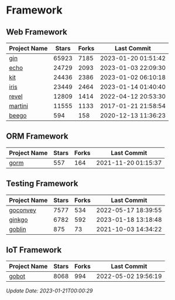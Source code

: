 # Framework

## Web Framework
| Project Name | Stars | Forks | Last Commit |
| ------------ | ----- | ----- | ----------- |
| [gin](https://github.com/gin-gonic/gin) | 65923 | 7185 | 2023-01-20 01:51:42 |
| [echo](https://github.com/labstack/echo) | 24729 | 2093 | 2023-01-03 22:09:30 |
| [kit](https://github.com/go-kit/kit) | 24436 | 2386 | 2023-01-02 06:10:18 |
| [iris](https://github.com/kataras/iris) | 23449 | 2464 | 2023-01-14 01:40:40 |
| [revel](https://github.com/revel/revel) | 12809 | 1414 | 2022-04-12 20:53:30 |
| [martini](https://github.com/go-martini/martini) | 11555 | 1133 | 2017-01-21 21:58:54 |
| [beego](https://github.com/astaxie/beego) | 594 | 158 | 2020-12-13 11:36:23 |

## ORM Framework
| Project Name | Stars | Forks | Last Commit |
| ------------ | ----- | ----- | ----------- |
| [gorm](https://github.com/jinzhu/gorm) | 557 | 164 | 2021-11-20 01:15:37 |

## Testing Framework
| Project Name | Stars | Forks | Last Commit |
| ------------ | ----- | ----- | ----------- |
| [goconvey](https://github.com/smartystreets/goconvey) | 7577 | 534 | 2022-05-17 18:39:55 |
| [ginkgo](https://github.com/onsi/ginkgo) | 6782 | 592 | 2023-01-18 13:18:48 |
| [goblin](https://github.com/franela/goblin) | 875 | 73 | 2021-10-03 14:34:22 |

## IoT Framework
| Project Name | Stars | Forks | Last Commit |
| ------------ | ----- | ----- | ----------- |
| [gobot](https://github.com/hybridgroup/gobot) | 8068 | 994 | 2022-05-02 19:56:19 |

*Update Date: 2023-01-21T00:00:29*